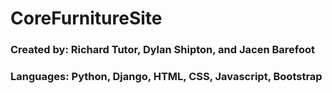 # CoreFurnitureSite
### Created by: Richard Tutor, Dylan Shipton, and Jacen Barefoot
### Languages: Python, Django, HTML, CSS, Javascript, Bootstrap

